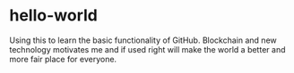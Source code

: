 # hello-world
Using this to learn the basic functionality of GitHub. 
Blockchain and new technology motivates me and if used right will make the world a better and more fair place for everyone.
